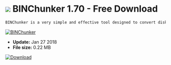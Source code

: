 # ![](https://cdn.softexe.net/static/icon/win.gif) BINChunker 1.70 - Free Download

```sh
BINChunker is a very simple and effective tool designed to convert disk images from the BIN format to ISO files.
```
[![BINChunker](https:https://tse3.mm.bing.net/th?id=OIP.wNdOSPU06LGco39JmcvN2QHaGd&pid=Api)](https://softexe.net/win/system/other/binchunker:pRfhd.html)




- **Update:** Jan 27 2018
- **File size:** 0.22 MB

[![Download](https://cdn.softexe.net/static/img/download.png)](https://softexe.net/win/system/other/binchunker:pRfhd.html)

